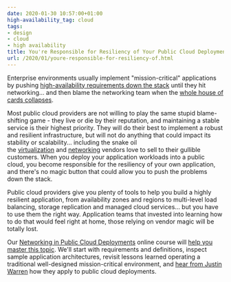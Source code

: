 ```yaml
---
date: 2020-01-30 10:57:00+01:00
high-availability_tag: cloud
tags:
- design
- cloud
- high availability
title: You're Responsible for Resiliency of Your Public Cloud Deployment
url: /2020/01/youre-responsible-for-resiliency-of.html
---
```

Enterprise environments usually implement "mission-critical" applications by pushing [high-availability requirements down the stack](https://blog.ipspace.net/2013/04/this-is-what-makes-networking-so-complex.html) until they hit networking... and then blame the networking team when the [whole house of cards collapses](https://blog.ipspace.net/2019/10/disaster-recovery-faking-take-two.html).

Most public cloud providers are not willing to play the same stupid blame-shifting game - they live or die by their reputation, and maintaining a stable service is their highest priority. They will do their best to implement a robust and resilient infrastructure, but will not do anything that could impact its stability or scalability... including the snake oil the [virtualization](https://blog.ipspace.net/2015/02/before-talking-about-vmotion-across.html) and [networking](https://blog.ipspace.net/2019/11/stretched-vlans-and-failing-firewall.html) vendors love to sell to their gullible customers. When you deploy your application workloads into a public cloud, you become responsible for the resiliency of your own application, and there's no magic button that could allow you to push the problems down the stack.
<!--more-->
Public cloud providers give you plenty of tools to help you build a highly resilient application, from availability zones and regions to multi-level load balancing, storage replication and managed cloud services... but you have to use them the right way. Application teams that invested into learning how to do that would feel right at home, those relying on vendor magic will be totally lost.

Our [Networking in Public Cloud Deployments](https://www.ipspace.net/PubCloud/) online course will [help you master this topic](https://my.ipspace.net/bin/list?id=PubCloud&module=8). We'll start with requirements and definitions, inspect sample application architectures, revisit lessons learned operating a traditional well-designed mission-critical environment, and [hear from Justin Warren](https://www.ipspace.net/PubCloud/#JW20) how they apply to public cloud deployments.
